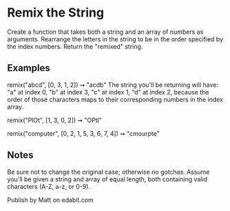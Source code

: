 # Remix the String

Create a function that takes both a string and an array of numbers as arguments. Rearrange the letters in the string to be in the order specified by the index numbers. Return the "remixed" string.

## Examples

remix("abcd", [0, 3, 1, 2]) ➞ "acdb"
The string you'll be returning will have: "a" at index 0, "b" at index 3, "c" at index 1, "d" at index 2, because the order of those characters maps to their corresponding numbers in the index array.

remix("PlOt", [1, 3, 0, 2]) ➞ "OPtl"

remix("computer", [0, 2, 1, 5, 3, 6, 7, 4]) ➞ "cmourpte"

## Notes

Be sure not to change the original case; otherwise no gotchas. Assume you'll be given a string and array of equal length, both containing valid characters (A-Z, a-z, or 0-9).

Publish by Matt on edabit.com

